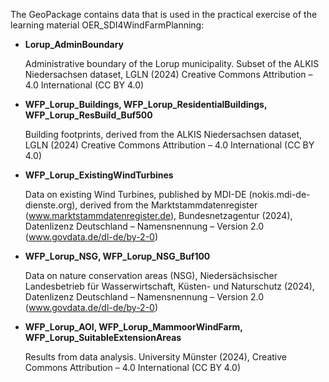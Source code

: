 The GeoPackage contains data that is used in the practical exercise of the learning material OER_SDI4WindFarmPlanning:

- **Lorup_AdminBoundary**

   Administrative boundary of the Lorup municipality. Subset of the ALKIS Niedersachsen dataset, LGLN (2024) Creative Commons Attribution – 4.0 International (CC BY 4.0)

- **WFP_Lorup_Buildings, WFP_Lorup_ResidentialBuildings, WFP_Lorup_ResBuild_Buf500**

   Building footprints, derived from the ALKIS Niedersachsen dataset, LGLN (2024) Creative Commons Attribution – 4.0 International (CC BY 4.0)

- **WFP_Lorup_ExistingWindTurbines**

   Data on existing Wind Turbines, published by MDI-DE (nokis.mdi-de-dienste.org), derived from the Marktstammdatenregister (www.marktstammdatenregister.de), Bundesnetzagentur (2024), Datenlizenz Deutschland – Namensnennung – Version 2.0 (www.govdata.de/dl-de/by-2-0)

- **WFP_Lorup_NSG, WFP_Lorup_NSG_Buf100**

   Data on nature conservation areas (NSG), Niedersächsischer Landesbetrieb für Wasserwirtschaft, Küsten- und Naturschutz (2024), Datenlizenz Deutschland – Namensnennung – Version 2.0 (www.govdata.de/dl-de/by-2-0)


- **WFP_Lorup_AOI, WFP_Lorup_MammoorWindFarm, WFP_Lorup_SuitableExtensionAreas**

   Results from data analysis. University Münster (2024), Creative Commons Attribution – 4.0 International (CC BY 4.0)
